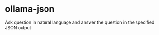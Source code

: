 # ollama-json
Ask question in natural language and answer the question in the specified JSON output

